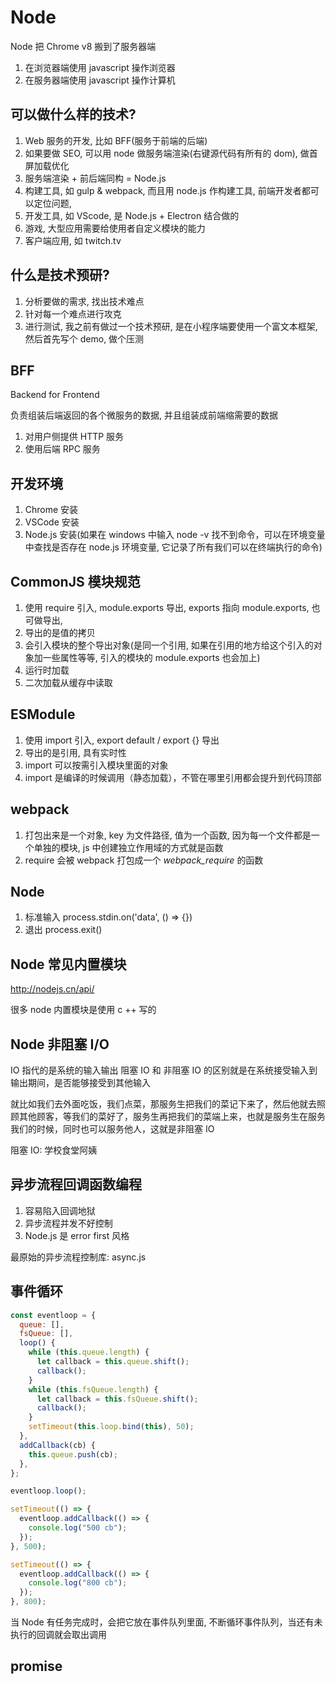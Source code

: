 # Node

Node 把 Chrome v8 搬到了服务器端

1. 在浏览器端使用 javascript 操作浏览器
2. 在服务器端使用 javascript 操作计算机

## 可以做什么样的技术?

1. Web 服务的开发, 比如 BFF(服务于前端的后端)
2. 如果要做 SEO, 可以用 node 做服务端渲染(右键源代码有所有的 dom), 做首屏加载优化
3. 服务端渲染 + 前后端同构 = Node.js
4. 构建工具, 如 gulp & webpack, 而且用 node.js 作构建工具, 前端开发者都可以定位问题,
5. 开发工具, 如 VScode, 是 Node.js + Electron 结合做的
6. 游戏, 大型应用需要给使用者自定义模块的能力
7. 客户端应用, 如 twitch.tv

## 什么是技术预研?

1. 分析要做的需求, 找出技术难点
2. 针对每一个难点进行攻克
3. 进行测试, 我之前有做过一个技术预研, 是在小程序端要使用一个富文本框架, 然后首先写个 demo, 做个压测

## BFF

Backend for Frontend

负责组装后端返回的各个微服务的数据, 并且组装成前端缩需要的数据

1. 对用户侧提供 HTTP 服务
2. 使用后端 RPC 服务

## 开发环境

1. Chrome 安装
2. VSCode 安装
3. Node.js 安装(如果在 windows 中输入 node -v 找不到命令，可以在环境变量中查找是否存在 node.js 环境变量, 它记录了所有我们可以在终端执行的命令)

## CommonJS 模块规范

1. 使用 require 引入, module.exports 导出, exports 指向 module.exports, 也可做导出,
2. 导出的是值的拷贝
3. 会引入模块的整个导出对象(是同一个引用, 如果在引用的地方给这个引入的对象加一些属性等等, 引入的模块的 module.exports 也会加上)
4. 运行时加载
5. 二次加载从缓存中读取

## ESModule

1. 使用 import 引入, export default / export {} 导出
2. 导出的是引用, 具有实时性
3. import 可以按需引入模块里面的对象
4. import 是编译的时候调用（静态加载），不管在哪里引用都会提升到代码顶部

## webpack

1. 打包出来是一个对象, key 为文件路径, 值为一个函数, 因为每一个文件都是一个单独的模块, js 中创建独立作用域的方式就是函数
2. require 会被 webpack 打包成一个 _webpack_require_ 的函数

## Node

1. 标准输入 process.stdin.on('data', () => {})
2. 退出 process.exit()

## Node 常见内置模块

http://nodejs.cn/api/

很多 node 内置模块是使用 c ++ 写的

## Node 非阻塞 I/O

IO 指代的是系统的输入输出
阻塞 IO 和 非阻塞 IO 的区别就是在系统接受输入到输出期间，是否能够接受到其他输入

就比如我们去外面吃饭，我们点菜，那服务生把我们的菜记下来了，然后他就去照顾其他顾客，等我们的菜好了，服务生再把我们的菜端上来，也就是服务生在服务我们的时候，同时也可以服务他人，这就是非阻塞 IO

阻塞 IO: 学校食堂阿姨

## 异步流程回调函数编程

1. 容易陷入回调地狱
2. 异步流程并发不好控制
3. Node.js 是 error first 风格

最原始的异步流程控制库: async.js

## 事件循环

```js
const eventloop = {
  queue: [],
  fsQueue: [],
  loop() {
    while (this.queue.length) {
      let callback = this.queue.shift();
      callback();
    }
    while (this.fsQueue.length) {
      let callback = this.fsQueue.shift();
      callback();
    }
    setTimeout(this.loop.bind(this), 50);
  },
  addCallback(cb) {
    this.queue.push(cb);
  },
};

eventloop.loop();

setTimeout(() => {
  eventloop.addCallback(() => {
    console.log("500 cb");
  });
}, 500);

setTimeout(() => {
  eventloop.addCallback(() => {
    console.log("800 cb");
  });
}, 800);
```

当 Node 有任务完成时，会把它放在事件队列里面, 不断循环事件队列，当还有未执行的回调就会取出调用

## promise

